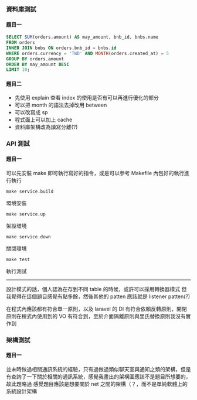 ### 資料庫測試

#### 題目一
```sql
SELECT SUM(orders.amount) AS may_amount, bnb_id, bnbs.name 
FROM orders 
INNER JOIN bnbs ON orders.bnb_id = bnbs.id
WHERE orders.currency = 'TWD' AND MONTH(orders.created_at) = 5 
GROUP BY orders.amount
ORDER BY may_amount DESC 
LIMIT 10;
```

#### 題目二
* 先使用 explain 查看 index 的使用是否有可以再進行優化的部分
* 可以把 month 的語法去掉改用 between 
* 可以改寫成 sp
* 程式面上可以加上 cache
* 資料庫架構改為讀寫分離(?)

### API 測試

#### 題目一

可以先安裝 make 即可執行寫好的指令，或是可以參考 Makefile 內包好的執行進行執行

```
make service.build
```
環境安裝

```
make service.up
```
架設環境

```
make service.down
```
關閉環境

```
make test
```
執行測試

-------------


設計模式的話，個人認為在存到不同 table 的時候，或許可以採用轉換器模式
但我覺得在這個題目感覺有點多餘，然後其他的 patten 應該就是 listener patten(?)

在程式內應該都有符合單一原則，以及 laravel 的 DI 有符合依賴反轉原則，開閉原則在程式內使用到的 VO 有符合到，至於介面隔離原則與里氏替換原則我沒有實作到

### 架構測試

#### 題目一
並未時做過相關通訊系統的經驗，只有過做過類似聊天室與通知之類的架構，但是有查詢了一下關於相關的通訊系統，感覺我畫出的架構圖應該不是題目所想要的，故此題略過
感覺題目應該是想要關於 net 之間的架構（？，而不是單純軟體上的系統設計架構